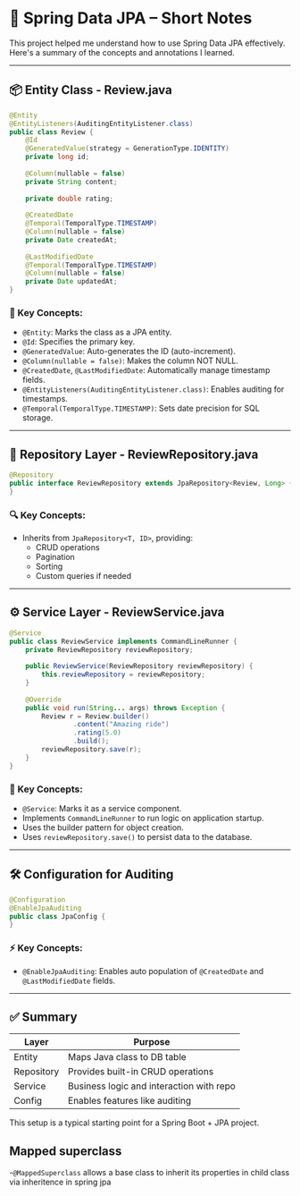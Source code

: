 # 📝 Spring Data JPA – Short Notes

This project helped me understand how to use Spring Data JPA effectively. Here's a summary of the concepts and annotations I learned.

---

## 📦 Entity Class - Review.java

```java
@Entity
@EntityListeners(AuditingEntityListener.class)
public class Review {
    @Id
    @GeneratedValue(strategy = GenerationType.IDENTITY)
    private long id;
    
    @Column(nullable = false)
    private String content;
    
    private double rating;
    
    @CreatedDate
    @Temporal(TemporalType.TIMESTAMP)
    @Column(nullable = false)
    private Date createdAt;
    
    @LastModifiedDate
    @Temporal(TemporalType.TIMESTAMP)
    @Column(nullable = false)
    private Date updatedAt;
}
```

### 🔑 Key Concepts:
* `@Entity`: Marks the class as a JPA entity.
* `@Id`: Specifies the primary key.
* `@GeneratedValue`: Auto-generates the ID (auto-increment).
* `@Column(nullable = false)`: Makes the column NOT NULL.
* `@CreatedDate`, `@LastModifiedDate`: Automatically manage timestamp fields.
* `@EntityListeners(AuditingEntityListener.class)`: Enables auditing for timestamps.
* `@Temporal(TemporalType.TIMESTAMP)`: Sets date precision for SQL storage.

---

## 📁 Repository Layer - ReviewRepository.java

```java
@Repository
public interface ReviewRepository extends JpaRepository<Review, Long> {
}
```

### 🔍 Key Concepts:
* Inherits from `JpaRepository<T, ID>`, providing:
    * CRUD operations
    * Pagination
    * Sorting
    * Custom queries if needed

---

## ⚙️ Service Layer - ReviewService.java

```java
@Service
public class ReviewService implements CommandLineRunner {
    private ReviewRepository reviewRepository;
    
    public ReviewService(ReviewRepository reviewRepository) {
        this.reviewRepository = reviewRepository;
    }
    
    @Override
    public void run(String... args) throws Exception {
        Review r = Review.builder()
                .content("Amazing ride")
                .rating(5.0)
                .build();
        reviewRepository.save(r);
    }
}
```

### 🚀 Key Concepts:
* `@Service`: Marks it as a service component.
* Implements `CommandLineRunner` to run logic on application startup.
* Uses the builder pattern for object creation.
* Uses `reviewRepository.save()` to persist data to the database.

---

## 🛠️ Configuration for Auditing

```java
@Configuration
@EnableJpaAuditing
public class JpaConfig {
}
```

### ⚡ Key Concepts:
* `@EnableJpaAuditing`: Enables auto population of `@CreatedDate` and `@LastModifiedDate` fields.

---

## ✅ Summary

| Layer | Purpose |
|-------|---------|
| Entity | Maps Java class to DB table |
| Repository | Provides built-in CRUD operations |
| Service | Business logic and interaction with repo |
| Config | Enables features like auditing |

This setup is a typical starting point for a Spring Boot + JPA project.

## Mapped superclass
-`@MappedSuperclass` allows a base class to inherit its properties in child 
class via inheritence in spring jpa
